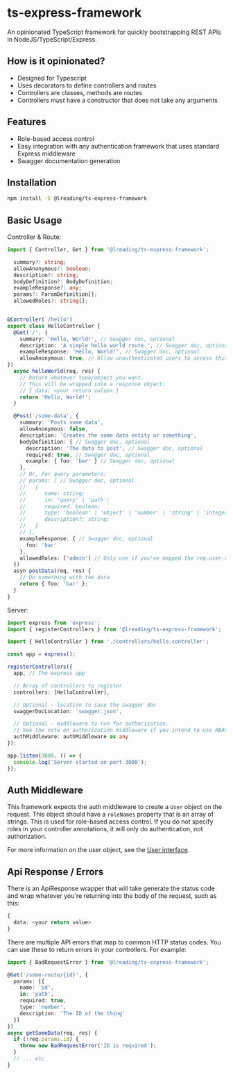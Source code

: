 # ts-express-framework

An opinionated TypeScript framework for quickly bootstrapping REST APIs in NodeJS/TypeScript/Express.

## How is it opinionated?

- Designed for Typescript
- Uses decorators to define controllers and routes
- Controllers are classes, methods are routes
- Controllers _must_ have a constructor that does not take any arguments

## Features

- Role-based access control
- Easy integration with any authentication framework that uses standard Express middleware
- Swagger documentation generation

## Installation

```bash
npm install -S @lreading/ts-express-framework
```

## Basic Usage

Controller & Route:

```typescript
import { Controller, Get } from '@lreading/ts-express-framework';

  summary?: string;
  allowAnonymous?: boolean;
  description?: string;
  bodyDefinition?: BodyDefinition;
  exampleResponse?: any;
  params?: ParamDefinition[];
  allowedRoles?: string[];


@Controller('/hello')
export class HelloController {
  @Get('/', {
    summary: 'Hello, World!', // Swagger doc, optional
    description: 'A simple hello world route.', // Swagger doc, optional
    exampleResponse: 'Hello, World!', // Swagger doc, optional
    allowAnonymous: true, // Allow unauthenticated users to access this route
})
  async helloWorld(req, res) {
    // Return whatever type/object you want.
    // This will be wrapped into a response object:
    // { data: <your return value> }
    return 'Hello, World!';
  }

  @Post('/some-data', {
    summary: 'Posts some data',
    allowAnonymous: false,
    description: 'Creates the some data entity or something',
    bodyDefinition: { // Swagger doc, optional
      description: 'The data to post', // Swagger doc, optional
      required: true, // Swagger doc, optional
      example: { foo: 'bar' } // Swagger doc, optional
    },
    // Or, for query parameters:
    // params: [ // Swagger doc, optional
    //   {
    //      name: string;
    //      in: 'query' | 'path';
    //      required: boolean;
    //      type: 'boolean' | 'object' | 'number' | 'string' | 'integer';
    //      description?: string;
    //   }
    // ],
    exampleResponse: { // Swagger doc, optional
      foo: 'bar'
    },
    allowedRoles: ['admin'] // Only use if you've mapped the req.user.roleNames, see auth middleware section
  })
  asyn postData(req, res) {
    // Do something with the data
    return { foo: 'bar' };
  }
}
```

Server:

```typescript
import express from 'express';
import { registerControllers } from '@lreading/ts-express-framework';

import { HelloController } from './controllers/hello.controller';

const app = express();

registerControllers({
  app, // The express app

  // Array of controllers to register
  controllers: [HelloController],

  // Optional - location to save the swagger doc 
  swaggerDocLocation: 'swagger.json',

  // Optional - middleware to run for authorization.
  // See the note on authorization middleware if you intend to use RBAC
  authMiddleware: authMiddleware as any
});

app.listen(3000, () => {
  console.log('Server started on port 3000');
});
```

## Auth Middleware

This framework expects the auth middleware to create a `User` object on the request. This object should have a `roleNames` property that is an array of strings. This is used for role-based access control. If you do not specify roles in your controller annotations, it will only do authentication, not authorization.

For more information on the user object, see the [User interface](src/entity/User.ts).

## Api Response / Errors

There is an ApiResponse wrapper that will take generate the status code and wrap whatever you're returning into the body of the request, such as this:

```typescript
{
  data: <your return value>
}
```

There are multiple API errors that map to common HTTP status codes. You can use these to return errors in your controllers. For example:

```typescript
import { BadRequestError } from '@lreading/ts-express-framework';

@Get('/some-route/{id}', {
  params: [{
    name: 'id',
    in: 'path',
    required: true,
    type: 'number',
    description: 'The ID of the thing'
  }]
})
async getSomeData(req, res) {
  if (!req.params.id) {
    throw new BadRequestError('ID is required');
  }
  // ... etc
}
```
